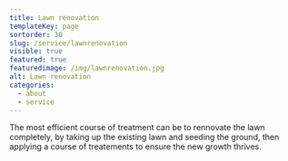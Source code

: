 ```yaml
---
title: Lawn renovation
templateKey: page
sortorder: 30
slug: /service/lawnrenovation
visible: true
featured: true
featuredimage: /img/lawnrenovation.jpg
alt: Lawn renovation
categories:
  - about
  - service
---
```

The most efficient course of treatment can be to rennovate the lawn completely, by taking up the existing lawn and seeding the ground, then applying a course of treatements to ensure the new growth thrives. 

